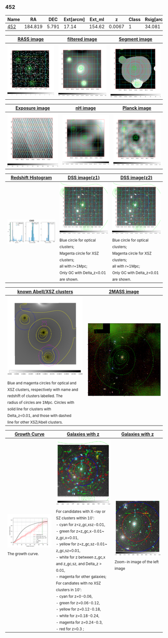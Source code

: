 <div STYLE="page-break-after: always;"></div>

### 452

|Name          |RA          |DEC      | Ext[arcm] | Ext_ml | z    | Class| Rsig[arcmin] | CRsig[c/s] | CR500[c/s] | R500[Mpc] |L500[erg/s]|F500[erg/s/cm^2]| M500[Msun]|Tx[keV]|beta|GC(XSZ,Delta_z<0.01)| GC(OPT,Delta_z<0.01)|GC|alias|
|--------------|------------|------------|---|---|-----------|--------|------|------|----|----|----|----|----|----|----|----|----|----|---|
|[452](script/452.md)     | 184.819       | 5.791       | 17.14    | 154.62   | 0.0067 | 1   | 34.081 |0.728 |0.780 |0.395 |1.067e+42 |1.072e-11 |1.760e+13 |0.735 |0.329 |-, |N, |-, |t560|

|[RASS image](../image/452/452_img.pdf)|[filtered image](../image/452/452_fil.pdf)|[Segment image](../image/452/452_seg.pdf)|
|-------------------|--------------------|-------------------|
| <img src="../image/452/452_img.png" width="300">  | <img src="../image/452/452_fil.png" width="300">   | <img src="../image/452/452_seg.png" width="300">  |

|[Exposure image](../image/452/452_mex.pdf)| [nH image](../image/452/452_nh.pdf)| [Planck image](../image/452/452_p.pdf)|
|-------------------|--------------------|-------------------|
|<img src="../image/452/452_mex.png" width="300">   | <img src="../image/452/452_nh.png" width="300">    | <img src="../image/452/452_p.png" width="300"> |

|[Redshift Histogram](../image/452/452_zg.pdf) | [DSS image(z1)](../image/452/452_dss_z1.pdf)      |  [DSS image(z2)](../image/452/452_dss_z2.pdf)    |
|-------------------|--------------------|-------------------|
|<img src="../image/452/452_zg.png" width="300"> |<img src="../image/452/452_dss_z1.png" width="300"> <sub><br>Blue circle for optical clusters; <br>Magenta circle for XSZ clusters; <br>all with r=1Mpc; <br>Only GC with Delta_z<0.01 are shown. </sub>| <img src="../image/452/452_dss_z2.png" width="300"><sub><br>Blue circle for optical clusters; <br>Magenta circle for XSZ clusters; <br>all with r=1Mpc; <br>Only GC with Delta_z<0.01 are shown. </sub> |

|[known Abell/XSZ clusters](../image/452/452_m.pdf) | [2MASS image](../image/452/452_2mass.pdf)      |
|-------------------|-------------------|
|<img src=../image/452/452_m.png width="300"> <sub><br>Blue and magenta circles for optical and <br>XSZ clusters, respectively with name and <br>redshift of clusters labelled. The <br>radius of circles are 1Mpc. Circles with <br>solid line for clusters with <br>Delta_z<0.01, and those with dashed <br>line for other XSZ/Abell clusters.        </sub>|<img src="../image/452/452_2mass.png" width="300">  |

|[Growth Curve](../image/452/452_gca_all.png) |[Galaxies with z](../image/452/452_opt_ned.pdf) |[Galaxies with z](../image/452/452_opt_ned_zoom.pdf) |
|-------------------|-------------------|-------------------|
| <img src="../image/452/452_gca_all.png" width="300"> <sub><br>The growth curve.</sub>| <img src=../image/452/452_opt_ned.png width="300"> <br><sub> For candidates with X-ray or SZ clusters within 10': <br> - cyan for z<z_gc,xsz-0.01, <br> - green for z=z_gc,x-0.01~ z_gc,x+0.01, <br> - yellow for z=z_gc,sz-0.01~ z_gc,sz+0.01, <br> - white for z between z_gc,x and z_gc,sz, and Delta_z > 0.01, <br> - magenta for other galaxies; <br>For candiates with no XSZ clusters in 10': <br> - cyan for z=0-0.06, <br> - green for z=0.06-0.12, <br> - yellow for z=0.12-0.18, <br> - white for z=0.18-0.24, <br> - magenta for z=0.24-0.3, <br> - red for z>0.3 ;  </sub>|<img src=../image/452/452_opt_ned_zoom.png width="300">  <br><sub> Zoom-in image of the left image</sub>|




